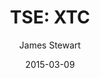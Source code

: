 ---
type: "report"
paper: "XTC_James_Stewart.pdf"
author: "James Stewart"
company: "Exco Technologies Limited"
date: "2015-03-09"
summary: "Exco Technologies is a machine tools and accessories company that specialized in supplying technology
to the die-cast, extrusion and automotive industries. The company supplies a wide range of automotive
manufacturers including high and low end car companies."
title: "TSE: XTC"
---